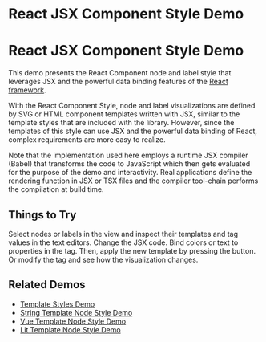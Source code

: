 <!--
 //////////////////////////////////////////////////////////////////////////////
 // @license
 // This file is part of yFiles for HTML 2.6.0.2.
 // Use is subject to license terms.
 //
 // Copyright (c) 2000-2023 by yWorks GmbH, Vor dem Kreuzberg 28,
 // 72070 Tuebingen, Germany. All rights reserved.
 //
 //////////////////////////////////////////////////////////////////////////////
-->
# React JSX Component Style Demo

# React JSX Component Style Demo

This demo presents the React Component node and label style that leverages JSX and the powerful data binding features of the [React framework](https://reactjs.org/).

With the React Component Style, node and label visualizations are defined by SVG or HTML component templates written with JSX, similar to the template styles that are included with the library. However, since the templates of this style can use JSX and the powerful data binding of React, complex requirements are more easy to realize.

Note that the implementation used here employs a runtime JSX compiler (Babel) that transforms the code to JavaScript which then gets evaluated for the purpose of the demo and interactivity. Real applications define the rendering function in JSX or TSX files and the compiler tool-chain performs the compilation at build time.

## Things to Try

Select nodes or labels in the view and inspect their templates and tag values in the text editors. Change the JSX code. Bind colors or text to properties in the tag. Then, apply the new template by pressing the button. Or modify the tag and see how the visualization changes.

## Related Demos

- [Template Styles Demo](../../style/templatestyles/)
- [String Template Node Style Demo](../../style/string-template-node-style/)
- [Vue Template Node Style Demo](../../style/vue-template-node-style/)
- [Lit Template Node Style Demo](../../style/lit-template-node-style/)
